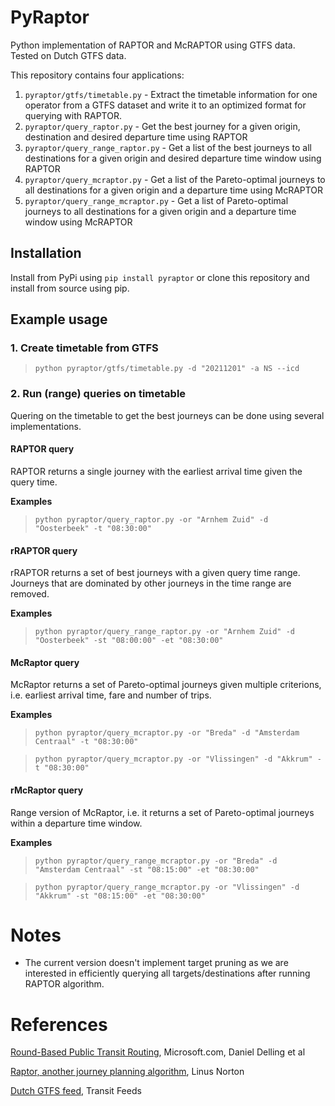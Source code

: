 # PyRaptor

Python implementation of RAPTOR and McRAPTOR using GTFS data. Tested on Dutch GTFS data.

This repository contains four applications:

1. `pyraptor/gtfs/timetable.py` - Extract the timetable information for one operator from a GTFS dataset and write it to an optimized format for querying with RAPTOR.
2. `pyraptor/query_raptor.py` - Get the best journey for a given origin, destination and desired departure time using RAPTOR
3. `pyraptor/query_range_raptor.py` - Get a list of the best journeys to all destinations for a given origin and desired departure time window using RAPTOR
4. `pyraptor/query_mcraptor.py` - Get a list of the Pareto-optimal journeys to all destinations for a given origin and a departure time using McRAPTOR
5. `pyraptor/query_range_mcraptor.py` - Get a list of Pareto-optimal journeys to all destinations for a given origin and a departure time window using McRAPTOR

## Installation

Install from PyPi using `pip install pyraptor` or clone this repository and install from source using pip.

## Example usage

### 1. Create timetable from GTFS

> `python pyraptor/gtfs/timetable.py -d "20211201" -a NS --icd`

### 2. Run (range) queries on timetable

Quering on the timetable to get the best journeys can be done using several implementations.

#### RAPTOR query

RAPTOR returns a single journey with the earliest arrival time given the query time.

**Examples**

> `python pyraptor/query_raptor.py -or "Arnhem Zuid" -d "Oosterbeek" -t "08:30:00"`

#### rRAPTOR query

rRAPTOR returns a set of best journeys with a given query time range.
Journeys that are dominated by other journeys in the time range are removed.

**Examples**
 
> `python pyraptor/query_range_raptor.py -or "Arnhem Zuid" -d "Oosterbeek" -st "08:00:00" -et "08:30:00"`

#### McRaptor query

McRaptor returns a set of Pareto-optimal journeys given multiple criterions, i.e. earliest 
arrival time, fare and number of trips.

**Examples**

> `python pyraptor/query_mcraptor.py -or "Breda" -d "Amsterdam Centraal" -t "08:30:00"`

> `python pyraptor/query_mcraptor.py -or "Vlissingen" -d "Akkrum" -t "08:30:00"`

#### rMcRaptor query

Range version of McRaptor, i.e. it returns a set of Pareto-optimal journeys within a departure time window.

**Examples**

> `python pyraptor/query_range_mcraptor.py -or "Breda" -d "Amsterdam Centraal" -st "08:15:00" -et "08:30:00"`

> `python pyraptor/query_range_mcraptor.py -or "Vlissingen" -d "Akkrum" -st "08:15:00" -et "08:30:00"`


# Notes

- The current version doesn't implement target pruning as we are interested in efficiently querying all targets/destinations after running RAPTOR algorithm.

# References

[Round-Based Public Transit Routing](https://www.microsoft.com/en-us/research/wp-content/uploads/2012/01/raptor_alenex.pdf), Microsoft.com, Daniel Delling et al

[Raptor, another journey planning algorithm](https://ljn.io/posts/raptor-journey-planning-algorithm), Linus Norton

[Dutch GTFS feed](http://transitfeeds.com/p/ov/814), Transit Feeds
